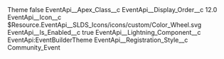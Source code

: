 <?xml version="1.0" encoding="UTF-8"?>
<CustomMetadata xmlns="http://soap.sforce.com/2006/04/metadata" xmlns:xsi="http://www.w3.org/2001/XMLSchema-instance" xmlns:xsd="http://www.w3.org/2001/XMLSchema">
    <label>Theme</label>
    <protected>false</protected>
    <values>
        <field>EventApi__Apex_Class__c</field>
        <value xsi:nil="true"/>
    </values>
    <values>
        <field>EventApi__Display_Order__c</field>
        <value xsi:type="xsd:double">12.0</value>
    </values>
    <values>
        <field>EventApi__Icon__c</field>
        <value xsi:type="xsd:string">$Resource.EventApi__SLDS_Icons/icons/custom/Color_Wheel.svg</value>
    </values>
    <values>
        <field>EventApi__Is_Enabled__c</field>
        <value xsi:type="xsd:boolean">true</value>
    </values>
    <values>
        <field>EventApi__Lightning_Component__c</field>
        <value xsi:type="xsd:string">EventApi:EventBuilderTheme</value>
    </values>
    <values>
        <field>EventApi__Registration_Style__c</field>
        <value xsi:type="xsd:string">Community_Event</value>
    </values>
</CustomMetadata>
